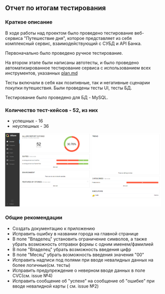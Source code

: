 ## Отчет по итогам тестирования
### Краткое описание
В ходе работы над проектом было проведено тестирование веб-сервиса "Путешествие дня", которое представляет из себя комплексный сервис, взаимодействующий с СУБД и API Банка.

Первоначально было проведено ручное тестирование. 

На втором этапе были написаны автотесты, и было проведено автоматизированное тестирование сервиса с использованием всех инструментов, указанных [plan.md](https://github.com/MikhailVoroshilov/QaDiplom/blob/master/documents/Plan.md)

Тесты включали в себя как позитивные, так и негативные сценарии покупки путешествия. Были проведены тесты UI, тесты БД. 

Тестирование было проведено для БД - MySQL.
### Количество тест-кейсов - 52, из них
- успешных - 16
- неуспешных - 36

![documents/AllureReport.png](https://github.com/MikhailVoroshilov/QaDiplom/blob/master/documents/AllureReport.png?raw=true)

### Общие рекомендации
- Создать документацию к приложению 
- Исправить ошибку в названии города на главной странице
- В поле "Владелец" установить ограничение символов, а также убрать возможность отправки формы с одним именем/фамилией
- В поле "Владелец" убрать возможность введения цифр
- В поле "Месяц" убрать возможность введения значения "00"
- Исправить надписи под полями при вводе невалидных данных на более логичные(см. тесты)
- Исправить предупреждение о неверном вводе данных в поле CVC(см. issue №4)
- Исправить сообщение об "успехе" на сообщение об "ошибке" при вводе невалидной карты ( см. issue №2)
